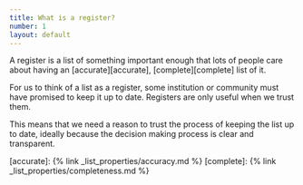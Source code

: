 ```yaml
---
title: What is a register?
number: 1
layout: default
---
```


A register is a list of something important enough that lots of people care
about having an [accurate][accurate], [complete][complete] list of it.

For us to think of a list as a register, some institution or community must
have promised to keep it up to date. Registers are only useful when we trust
them.

This means that we need a reason to trust the process of keeping the list up
to date, ideally because the decision making process is clear and transparent.


[accurate]: {% link _list_properties/accuracy.md %}
[complete]: {% link _list_properties/completeness.md %}
